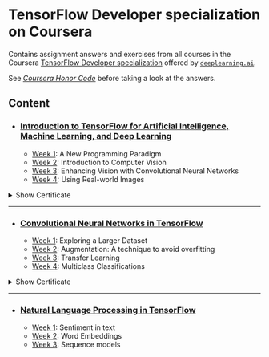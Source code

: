# TensorFlow Developer specialization on Coursera

Contains assignment answers and exercises from all courses in the Coursera [TensorFlow Developer specialization](https://www.coursera.org/professional-certificates/tensorflow-in-practice) offered by [`deeplearning.ai`](https://www.deeplearning.ai/courses/tensorflow-developer-professional-certificate/).

See <i>[Coursera Honor Code](https://www.coursera.support/s/article/209818863-Coursera-Honor-Code?language=en_US)</i> before taking a look at the answers.

## Content
- ### [Introduction to TensorFlow for Artificial Intelligence, Machine Learning, and Deep Learning](https://github.com/CheesyFrappe/deeplearning.ai-tensorflow-developer-course/tree/master/1.%20Introduction%20to%20TensorFlow)
  * [Week 1](https://github.com/CheesyFrappe/deeplearning.ai-tensorflow-developer-course/tree/master/1.%20Introduction%20to%20TensorFlow/Week1): A New Programming Paradigm
  * [Week 2](https://github.com/CheesyFrappe/deeplearning.ai-tensorflow-developer-course/tree/master/1.%20Introduction%20to%20TensorFlow/Week2): Introduction to Computer Vision
  * [Week 3](https://github.com/CheesyFrappe/deeplearning.ai-tensorflow-developer-course/tree/master/1.%20Introduction%20to%20TensorFlow/Week3): Enhancing Vision with Convolutional Neural Networks
  * [Week 4](https://github.com/CheesyFrappe/deeplearning.ai-tensorflow-developer-course/tree/master/1.%20Introduction%20to%20TensorFlow/Week4): Using Real-world Images
 
<details>
      <summary>Show Certificate</summary>
           <img src="https://github.com/CheesyFrappe/deeplearning.ai-tensorflow-developer-course/assets/80858788/34651283-d8bf-4e78-bb54-464667e0c117" alt="TensorFlow C1 Certificate">
</details>

  - ---
- ### [Convolutional Neural Networks in TensorFlow](https://github.com/CheesyFrappe/deeplearning.ai-tensorflow-developer-course/tree/master/2.%20Convolutional%20Neural%20Networks)
  * [Week 1](https://github.com/CheesyFrappe/deeplearning.ai-tensorflow-developer-course/tree/master/2.%20Convolutional%20Neural%20Networks/Week1): Exploring a Larger Dataset
  * [Week 2](https://github.com/CheesyFrappe/deeplearning.ai-tensorflow-developer-course/tree/master/2.%20Convolutional%20Neural%20Networks/Week2): Augmentation: A technique to avoid overfitting
  * [Week 3](https://github.com/CheesyFrappe/deeplearning.ai-tensorflow-developer-course/tree/master/2.%20Convolutional%20Neural%20Networks/Week3): Transfer Learning
  * [Week 4](https://github.com/CheesyFrappe/deeplearning.ai-tensorflow-developer-course/tree/master/2.%20Convolutional%20Neural%20Networks/Week4): Multiclass Classifications

<details>
      <summary>Show Certificate</summary>
           <img src="https://github.com/CheesyFrappe/deeplearning.ai-tensorflow-developer-course/assets/80858788/2419f77a-51b4-4d12-98f1-e055c56844a5" alt="TensorFlow C2 Certificate">
</details>

  - ---
- ### [Natural Language Processing in TensorFlow](https://github.com/CheesyFrappe/deeplearning.ai-tensorflow-developer-course/tree/master/3.%20Natural%20Language%20Processing)
  * [Week 1](https://github.com/CheesyFrappe/deeplearning.ai-tensorflow-developer-course/tree/master/3.%20Natural%20Language%20Processing/Week1): Sentiment in text
  * [Week 2](https://github.com/CheesyFrappe/deeplearning.ai-tensorflow-developer-course/tree/master/3.%20Natural%20Language%20Processing/Week2): Word Embeddings
  * [Week 3](https://github.com/CheesyFrappe/deeplearning.ai-tensorflow-developer-course/tree/master/3.%20Natural%20Language%20Processing/Week3): Sequence models
